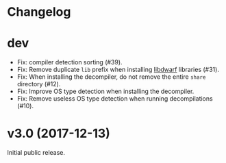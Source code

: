 # Changelog

# dev

* Fix: compiler detection sorting (#39).
* Fix: Remove duplicate `lib` prefix when installing [libdwarf](https://github.com/avast-tl/libdwarf) libraries (#31).
* Fix: When installing the decompiler, do not remove the entire `share` directory (#12).
* Fix: Improve OS type detection when installing the decompiler.
* Fix: Remove useless OS type detection when running decompilations (#10).

# v3.0 (2017-12-13)

Initial public release.
